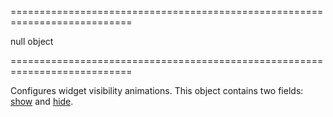 <!--**
/*-------------------------------------------
    Auto-generated file. Do not modify.
-------------------------------------------

**-->
===========================================================================
<!--default-->null<!--/default-->
<!--type-->object<!--/type-->
===========================================================================

<!--shortDescription-->
Configures widget visibility animations. This object contains two fields: [show](/Documentation/ApiReference/UI_Widgets/dxLoadPanel/Configuration/animation/#show) and [hide](/Documentation/ApiReference/UI_Widgets/dxLoadPanel/Configuration/animation/#hide).
<!--/shortDescription-->

<!--fullDescription-->

<!--/fullDescription-->